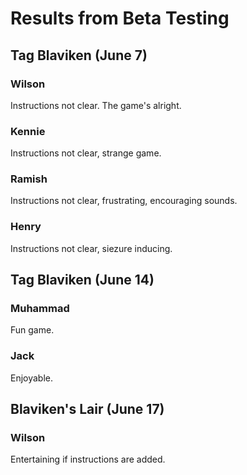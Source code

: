 # Results from Beta Testing

## Tag Blaviken (June 7)
### Wilson
Instructions not clear. The game's alright.
### Kennie
Instructions not clear, strange game.
### Ramish
Instructions not clear, frustrating, encouraging sounds.
### Henry
Instructions not clear, siezure inducing.

## Tag Blaviken (June 14)
### Muhammad
Fun game.
### Jack
Enjoyable.

## Blaviken's Lair (June 17)
### Wilson
Entertaining if instructions are added.

